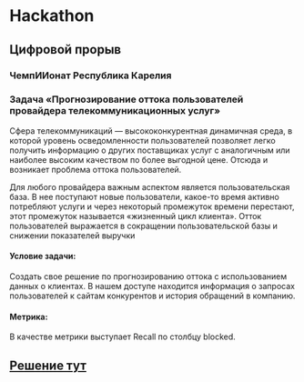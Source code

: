 # Hackathon

## Цифровой прорыв
### ЧемпИИонат Республика Карелия
### Задача «Прогнозирование оттока пользователей провайдера телекоммуникационных услуг»

Сфера телекоммуникаций — высококонкурентная динамичная среда, в которой уровень осведомленности пользователей позволяет легко получить информацию о других поставщиках услуг с аналогичным или наиболее высоким качеством по более выгодной цене. Отсюда и возникает проблема оттока пользователей.

Для любого провайдера важным аспектом является пользовательская база. В нее поступают новые пользователи, какое-то время активно потребляют услуги и через некоторый промежуток времени перестают, этот промежуток называется «жизненный цикл клиента». Отток пользователей выражается в сокращении пользовательской базы и снижении показателей выручки

#### Условие задачи:
Создать свое решение по прогнозированию оттока с использованием данных о клиентах. В нашем доступе находится информация о запросах пользователей к сайтам конкурентов и история обращений в компанию.

#### Метрика:
В качестве метрики выступает Recall по столбцу blocked.

## [Решение тут](https://github.com/chusovalex/Hakaton_Respublika-Kareliya/blob/main/Karelia_2022_09_21_github.ipynb)

